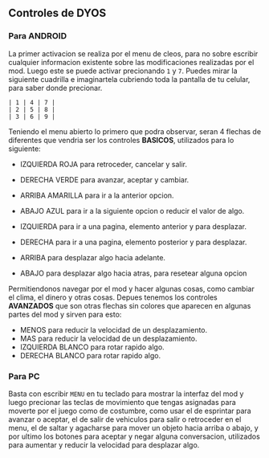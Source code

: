 ## Controles de DYOS

### Para ANDROID
La primer activacion se realiza por el menu de cleos, para no sobre escribir cualquier informacion existente sobre las modificaciones realizadas por el mod. Luego este se puede activar precionando `1` y `7`.
Puedes mirar la siguiente cuadrilla e imaginartela cubriendo toda la pantalla de tu celular, para saber donde precionar.

```
| 1 | 4 | 7 |
| 2 | 5 | 8 |
| 3 | 6 | 9 |
```

Teniendo el menu abierto lo primero que podra observar, seran 4 flechas de diferentes que vendria ser los controles **BASICOS**, utilizados para lo siguiente:
 * IZQUIERDA ROJA para retroceder, cancelar y salir.
 * DERECHA VERDE para avanzar, aceptar y cambiar.
 * ARRIBA AMARILLA para ir a la anterior opcion.
 * ABAJO AZUL para ir a la siguiente opcion o reducir el valor de algo.

 * IZQUIERDA para ir a una pagina, elemento anterior y para desplazar.
 * DERECHA para ir a una pagina, elemento posterior y para desplazar.
 * ARRIBA para desplazar algo hacia adelante.
 * ABAJO para desplazar algo hacia atras, para resetear alguna opcion

Permitiendonos navegar por el mod y hacer algunas cosas, como cambiar el clima, el dinero y otras cosas.
Depues tenemos los controles **AVANZADOS** que son otras flechas sin colores que aparecen en algunas partes del mod y sirven para esto:

 * MENOS para reducir la velocidad de un desplazamiento.
 * MAS para reducir la velocidad de un desplazamiento.
 * IZQUIERDA BLANCO para rotar rapido algo.
 * DERECHA BLANCO para rotar rapido algo.

### Para PC
Basta con escribir `MENU` en tu teclado para mostrar la interfaz del mod y luego precionar las teclas de movimiento que tengas asignadas para moverte por el juego como de costumbre, como usar el de esprintar para avanzar o aceptar, el de salir de vehiculos para salir o retroceder en el menu, el de saltar y agacharse para mover un objeto hacia arriba o abajo, y por ultimo los botones para aceptar y negar alguna conversacion, utilizados para aumentar y reducir la velocidad para desplazar algo.
